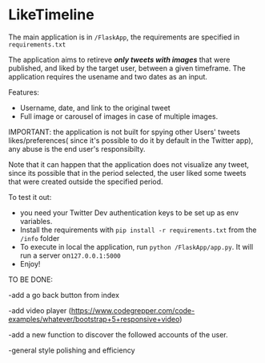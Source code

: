 # LikeTimeline

The main application is in ```/FlaskApp```, the requirements are specified in ```requirements.txt```

The application aims to retireve ***only tweets with images*** that were published, and liked by the target user, between a given timeframe.
The application requires the usename and two dates as an input.

Features:
- Username, date, and link to the original tweet
- Full image or carousel of images in case of multiple images.

IMPORTANT: the application is not built for spying other Users' tweets likes/preferences( since it's possible to do it by default in the Twitter app), any abuse is the end user's responsibilty. 

Note that it can happen that the application does not visualize any tweet, since its possible that in the period selected, the user liked some tweets that were created outside the specified period.

To test it out:
- you need your Twitter Dev authentication keys to be set up as env variables.
- Install the requirements with ```pip install -r requirements.txt``` from the ```/info``` folder
- To execute in local the application, run ```python /FlaskApp/app.py```. It will run a server on```127.0.0.1:5000```
- Enjoy!

TO BE DONE:
 
-add a go back button from index

-add video player (https://www.codegrepper.com/code-examples/whatever/bootstrap+5+responsive+video)

-add a new function to discover the followed accounts of the user.

-general style polishing and efficiency
